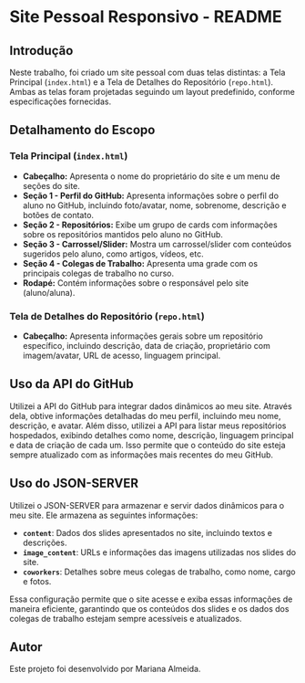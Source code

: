 # Site Pessoal Responsivo - README

## Introdução

Neste trabalho, foi criado um site pessoal com duas telas distintas: a Tela Principal (`index.html`) e a Tela de Detalhes do Repositório (`repo.html`). Ambas as telas foram projetadas seguindo um layout predefinido, conforme especificações fornecidas.

## Detalhamento do Escopo

### Tela Principal (`index.html`)

-  **Cabeçalho:** Apresenta o nome do proprietário do site e um menu de seções do site.
-  **Seção 1 - Perfil do GitHub:** Apresenta informações sobre o perfil do aluno no GitHub, incluindo foto/avatar, nome, sobrenome, descrição e botões de contato.
-  **Seção 2 - Repositórios:** Exibe um grupo de cards com informações sobre os repositórios mantidos pelo aluno no GitHub.
-  **Seção 3 - Carrossel/Slider:** Mostra um carrossel/slider com conteúdos sugeridos pelo aluno, como artigos, vídeos, etc.
-  **Seção 4 - Colegas de Trabalho:** Apresenta uma grade com os principais colegas de trabalho no curso.
-  **Rodapé:** Contém informações sobre o responsável pelo site (aluno/aluna).

### Tela de Detalhes do Repositório (`repo.html`)

-  **Cabeçalho:** Apresenta informações gerais sobre um repositório específico, incluindo descrição, data de criação, proprietário com imagem/avatar, URL de acesso, linguagem principal.

## Uso da API do GitHub

Utilizei a API do GitHub para integrar dados dinâmicos ao meu site. Através dela, obtive informações detalhadas do meu perfil, incluindo meu nome, descrição, e avatar. Além disso, utilizei a API para listar meus repositórios hospedados, exibindo detalhes como nome, descrição, linguagem principal e data de criação de cada um. Isso permite que o conteúdo do site esteja sempre atualizado com as informações mais recentes do meu GitHub.

## Uso do JSON-SERVER

Utilizei o JSON-SERVER para armazenar e servir dados dinâmicos para o meu site. Ele armazena as seguintes informações:

-  **`content`**: Dados dos slides apresentados no site, incluindo textos e descrições.
-  **`image_content`**: URLs e informações das imagens utilizadas nos slides do site.
-  **`coworkers`**: Detalhes sobre meus colegas de trabalho, como nome, cargo e fotos.

Essa configuração permite que o site acesse e exiba essas informações de maneira eficiente, garantindo que os conteúdos dos slides e os dados dos colegas de trabalho estejam sempre acessíveis e atualizados.

## Autor

Este projeto foi desenvolvido por Mariana Almeida.

